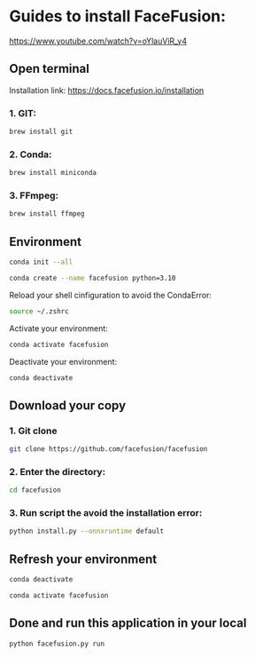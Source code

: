 # Guides to install FaceFusion:
https://www.youtube.com/watch?v=oYlauViR_y4

## Open terminal
Installation link: https://docs.facefusion.io/installation

### 1. GIT:
```bash
brew install git
```

### 2. Conda:
```bash
brew install miniconda
```

### 3. FFmpeg:
```bash
brew install ffmpeg
```

## Environment
```bash
conda init --all
```
```bash
conda create --name facefusion python=3.10
```

Reload your shell cinfiguration to avoid the CondaError:
```bash
source ~/.zshrc
```
Activate your environment:
```bash
conda activate facefusion
```
Deactivate your environment:
```bash
conda deactivate
```


## Download your copy
### 1. Git clone
```bash
git clone https://github.com/facefusion/facefusion
```

### 2. Enter the directory:
```bash
cd facefusion
```

### 3. Run script the avoid the installation error:
```bash
python install.py --onnxruntime default
```

## Refresh your environment
```bash
conda deactivate
```

```bash
conda activate facefusion
```

## Done and run this application in your local
```bash
python facefusion.py run
```





